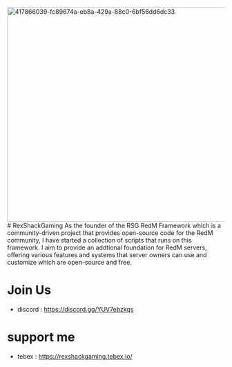 <img width="2048" height="497" alt="417866039-fc89674a-eb8a-429a-88c0-6bf56dd6dc33" src="https://github.com/user-attachments/assets/24796932-b280-4889-8b82-24ad8fbb052f" />
# RexShackGaming
As the founder of the RSG RedM Framework which is a community-driven project that provides open-source code for the RedM community, I have started a collection of scripts that runs on this framework.
I aim to provide an addtional foundation for RedM servers, offering various features and systems that server owners can use and customize which are open-source and free.

# Join Us
- discord : https://discord.gg/YUV7ebzkqs

# support me
- tebex : https://rexshackgaming.tebex.io/
